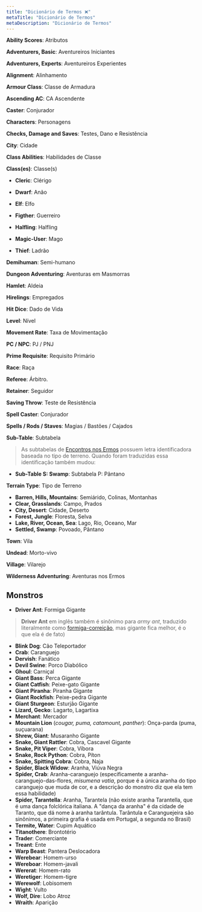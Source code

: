 ```yaml
---
title: "Dicionário de Termos ❌"
metaTitle: "Dicionário de Termos"
metaDescription: "Dicionário de Termos"
---
```


**Ability Scores**: Atributos

**Adventurers, Basic**: Aventureiros Iniciantes

**Adventurers, Experts**: Aventureiros Experientes

**Alignment**: Alinhamento

**Armour Class**: Classe de Armadura

**Ascending AC**: CA Ascendente

**Caster**: Conjurador

**Characters**: Personagens

**Checks, Damage and Saves**: Testes, Dano e Resistência

**City**: Cidade

**Class Abilities**: Habilidades de Classe

**Class(es)**: Classe(s)

- **Cleric**: Clérigo

- **Dwarf**: Anão

- **Elf**: Elfo

- **Figther**: Guerreiro

- **Halfling**: Halfling

- **Magic-User**: Mago

- **Thief**: Ladrão

**Demihuman**: Semi-humano

**Dungeon Adventuring**: Aventuras em Masmorras

**Hamlet**: Aldeia

**Hirelings**: Empregados

**Hit Dice**: Dado de Vida

**Level**: Nível

**Movement Rate**: Taxa de Movimentação

**PC / NPC**: PJ / PNJ

**Prime Requisite**: Requisito Primário

**Race**: Raça

**Referee**: Árbitro.

**Retainer**: Seguidor

**Saving Throw**: Teste de Resistência

**Spell Caster**: Conjurador

**Spells / Rods / Staves**: Magias / Bastões / Cajados

**Sub-Table**: Subtabela

> As subtabelas de [Encontros nos Ermos](monstros/4-encontros-ermos) possuem letra identificadora baseada no tipo de terreno. Quando foram traduzidas essa identificação também mudou:

* **Sub-Table S: Swamp**: Subtabela P: Pântano

**Terrain Type**: Tipo de Terreno

* **Barren, Hills, Mountains**: Semiárido, Colinas, Montanhas
* **Clear, Grasslands**: Campo, Prados
* **City, Desert**: Cidade, Deserto
* **Forest, Jungle**: Floresta, Selva
* **Lake, River, Ocean, Sea**: Lago, Rio, Oceano, Mar
* **Settled, Swamp**: Povoado, Pântano

**Town**: Vila

**Undead**: Morto-vivo

**Village**: Vilarejo

**Wilderness Adventuring**: Aventuras nos Ermos

## Monstros
* **Driver Ant**: Formiga Gigante

> **Driver Ant** em inglês também é sinônimo para *army ant*, traduzido literalmente como [formiga-correição](https://pt.wikipedia.org/wiki/Formiga-correi%C3%A7%C3%A3o), mas gigante fica melhor, é o que ela é de fato)

* **Blink Dog**: Cão Teleportador
* **Crab**: Caranguejo
* **Dervish**: Fanático
* **Devil Swine**: Porco Diabólico
* **Ghoul**: Carniçal
* **Giant Bass**: Perca Gigante
* **Giant Catfish**: Peixe-gato Gigante
* **Giant Piranha**: Piranha Gigante
* **Giant Rockfish**: Peixe-pedra Gigante
* **Giant Sturgeon**: Esturjão Gigante
* **Lizard, Gecko**: Lagarto, Lagartixa
* **Merchant**: Mercador
* **Mountain Lion** (*cougar, puma, catamount, panther*): Onça-parda (puma, suçuarana)
* **Shrew, Giant**: Musaranho Gigante
* **Snake, Giant Rattler**: Cobra, Cascavel Gigante
* **Snake, Pit Viper**: Cobra, Víbora
* **Snake, Rock Python**: Cobra, Píton
* **Snake, Spitting Cobra**: Cobra, Naja
* **Spider, Black Widow**: Aranha, Viúva Negra
* **Spider, Crab**: Aranha-caranguejo (especificamente a aranha-caranguejo-das-flores, *misumena vatia*, porque é a única aranha do tipo caranguejo que muda de cor, e a descrição do monstro diz que ela tem essa habilidade)
* **Spider, Tarantella**: Aranha, Tarantela (não existe aranha Tarantella, que é uma dança folclórica italiana. A "dança da aranha" é da cidade de Taranto, que dá nome à aranha tarântula. Tarântula e Caranguejeira são sinônimos, a primeira grafia é usada em Portugal, a segunda no Brasil)
* **Termite, Water**: Cupim Aquático
* **Titanothere**: Brontotério
* **Trader**: Comerciante
* **Treant**: Ente
* **Warp Beast**: Pantera Deslocadora
* **Werebear**: Homem-urso
* **Wereboar**: Homem-javali
* **Wererat**: Homem-rato
* **Weretiger**: Homem-tigre
* **Werewolf**: Lobisomem
* **Wight**: Vulto
* **Wolf, Dire**: Lobo Atroz
* **Wraith**: Aparição
